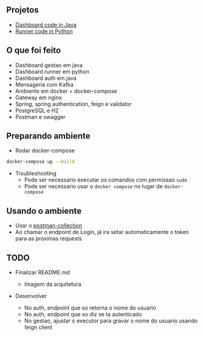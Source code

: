 ## Projetos

- [Dashboard code in Java](https://github.com/kielsonzinn/Dashboard-gestao-API)
- [Runner code in Python](https://github.com/andreruizrt/automatic-code-review-dashboard-runner/tree/kafka_consumer)

## O que foi feito

- Dashboard gestao em java
- Dashboard runner em python
- Dashboard auth em java
- Mensageria com Kafka
- Ambiente em docker + docker-compose
- Gateway em nginx
- Spring, spring authentication, feign e validator
- PostgreSQL e H2
- Postman e swagger

## Preparando ambiente

- Rodar docker-compose
```sh
docker-compose up --build
```

- Troubleshooting
    - Pode ser necessario executar os comandos com permissao `sudo`
    - Pode ser necessario usar o `docker compose` no lugar de `docker-compose`

## Usando o ambiente

- Usar o [postman-collection](https://github.com/andreruizrt/acr-gateway/blob/main/DashboardRequest.postman_collection.json)
- Ao chamar o endpoint de Login, já ira setar automaticamente o token para as proximas requests

## TODO

-  Finalizar README.md
    - Imagem da arquitetura

- Desenvolver
    - No auth, endpoint que so retorna o nome do usuario
    - No auth, endpoint que so diz se ta autenticado
    - No gestao, ajustar o executor para gravar o nome do usuario usando feign client